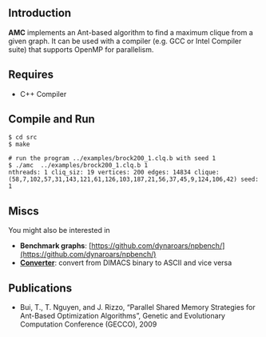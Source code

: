 ## Introduction

**AMC** implements an Ant-based algorithm to find a maximum clique from a given graph. It can be used with a compiler (e.g. GCC or Intel Compiler suite) that supports OpenMP for parallelism.

## Requires
* C++ Compiler

## Compile and Run
```
$ cd src
$ make

# run the program ../examples/brock200_1.clq.b with seed 1
$ ./amc  ../examples/brock200_1.clq.b 1
nthreads: 1 cliq_siz: 19 vertices: 200 edges: 14834 clique: (58,7,102,57,31,143,121,61,126,103,187,21,56,37,45,9,124,106,42) seed: 1
```

## Miscs
You might also be interested in

* **Benchmark graphs**: [https://github.com/dynaroars/npbench/](https://github.com/dynaroars/npbench/)
* **[Converter](https://github.com/dynaroars/npbench/tree/master/instances/converter)**: convert from DIMACS binary to ASCII and vice versa

## Publications
   * Bui, T., T. Nguyen, and J. Rizzo, “Parallel Shared Memory Strategies for Ant-Based Optimization Algorithms”, Genetic and Evolutionary Computation Conference (GECCO), 2009
